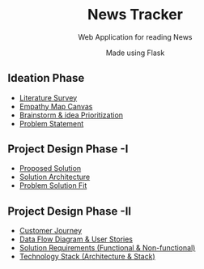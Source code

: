 <h1 align="center" style="margin-top: 0px;">News Tracker</h1>

<p align="center" >Web Application for reading News</p>
<p align="center" >Made using Flask</p>


## Ideation Phase

* [Literature Survey](https://github.com/IBM-EPBL/IBM-Project-33625-1660224672/blob/main/Ideation%20Phase/Literature%20Survey%20(2).pptx)
* [Empathy Map Canvas](https://github.com/IBM-EPBL/IBM-Project-33625-1660224672/blob/main/Ideation%20Phase/Empathy%20Map%20(1).pdf)
* [Brainstorm & idea Prioritization](https://github.com/IBM-EPBL/IBM-Project-33625-1660224672/blob/main/Ideation%20Phase/Ideation.pdf)
* [Problem Statement](https://github.com/IBM-EPBL/IBM-Project-33625-1660224672/blob/main/Ideation%20Phase/problem%20statement.docx.pdf)

## Project Design Phase -I
* [Proposed Solution](https://github.com/IBM-EPBL/IBM-Project-33625-1660224672/blob/main/Project%20Design%20Phase%20-I/Proposed%20Solution%20(1).pdf)
* [Solution Architecture](https://github.com/IBM-EPBL/IBM-Project-33625-1660224672/blob/main/Project%20Design%20Phase%20-I/SOLUTION%20ARCHITECTURE%20(1).pdf)
* [Problem Solution Fit](https://github.com/IBM-EPBL/IBM-Project-33625-1660224672/blob/main/Project%20Design%20Phase%20-I/Problem_Solution_Fit.pdf)

## Project Design Phase -II
* [Customer Journey](https://github.com/IBM-EPBL/IBM-Project-33625-1660224672/blob/main/Project%20Design%20Phase%20-II/CUSTOMER%20JOURNEY.pdf)
* [Data Flow Diagram & User Stories](https://github.com/IBM-EPBL/IBM-Project-33625-1660224672/blob/main/Project%20Design%20Phase%20-II/Data%20Flow%20Diagram%20%26%20User%20Stories.pdf)
* [Solution Requirements (Functional & Non-functional)](https://github.com/IBM-EPBL/IBM-Project-33625-1660224672/blob/main/Project%20Design%20Phase%20-II/Solution%20Requirements%20(Functional%20%26%20Non-functional).pdf)
* [Technology Stack (Architecture & Stack)](https://github.com/IBM-EPBL/IBM-Project-33625-1660224672/blob/main/Project%20Design%20Phase%20-II/Technology%20Stack%20(Architecture%20%26%20Stack).pdf)
